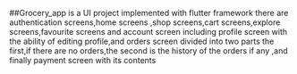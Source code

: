 ##Grocery_app is a UI project implemented with flutter framework
there are authentication screens,home screens ,shop screens,cart screens,explore screens,favourite screens and account screen including profile screen with the ability of editing profile,and orders screen divided into two parts the first,if there are no orders,the second is the history of the orders if any ,and finally 
payment screen with its contents
